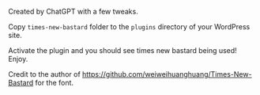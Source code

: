 Created by ChatGPT with a few tweaks.

Copy `times-new-bastard` folder to the `plugins` directory of your WordPress site.

Activate the plugin and you should see times new bastard being used! Enjoy.

Credit to the author of https://github.com/weiweihuanghuang/Times-New-Bastard for the font.
